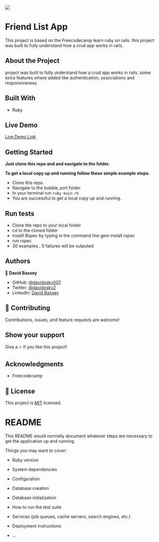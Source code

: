 

![](https://img.shields.io/badge/Microverse-blueviolet)

# Friend List App
This project is based on the Freecodecamp learn ruby on rails. this project was built to fully understand how a crud app works in rails.



## About the Project
project was built to fully understand how a crud app works in rails. some extra features where added like authentication, associations and responsiveness.


## Built With

- Ruby

## Live Demo

[Live Demo Link]()

## Getting Started

**Just clone this repo and and navigate to the folder.**

**To get a local copy up and running follow these simple example steps.**

- Clone this repo.
- Navigate to the bubble_sort folder
- In your terminal run `ruby main.rb`
- You are successful to get a local copy up and running.

## Run tests

- Clone the repo to your local folder
- cd to the cloned folder
- insatll Rspec by typing in the command line gem install rspec
- run rspec 
- 30 examples , 0 failures will be outputed

## Authors

👤 **David Bassey**

- GitHub: [@davidosky007](https://github.com/davidosky007)
- Twitter: [@davidosky2](https://twitter.com/Davidosky2)
- LinkedIn: [David Bassey](https://www.linkedin.com/in/david-bassey-2b9671199/)

## 🤝 Contributing

Contributions, issues, and feature requests are welcome!

## Show your support

Give a ⭐️ if you like this project!

## Acknowledgments
- Freecodecamp

## 📝 License

This project is [MIT](./LICENSE) licensed.



# README

This README would normally document whatever steps are necessary to get the
application up and running.

Things you may want to cover:

* Ruby version

* System dependencies

* Configuration

* Database creation

* Database initialization

* How to run the test suite

* Services (job queues, cache servers, search engines, etc.)

* Deployment instructions

* ...
